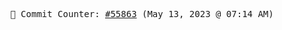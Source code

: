 <p align="center">
    <samp>
        📮 Commit Counter: <a href="https://github.com/Javascript-void0/Javascript-void0/commits/main">#55863</a> (May 13, 2023 @ 07:14 AM)
    </samp>
</p>